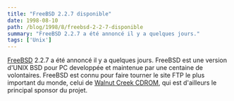 ```yaml
---
title: "FreeBSD 2.2.7 disponible"
date: 1998-08-10
path: /blog/1998/8/freebsd-2-2-7-disponible
summary: "FreeBSD 2.2.7 a été annoncé il y a quelques jours."
tags: ['Unix']
---
```


<P>
<A HREF="http://www.freebsd.org/">FreeBSD</A> 2.2.7 a été annoncé il
y a quelques jours. FreeBSD est une version d'UNIX BSD pour PC developpée et
maintenue par une centaine de volontaires. FreeBSD est connu pour faire
tourner le site FTP le plus important du monde,
celui de <A HREF="http://www.cdrom.com/">Walnut Creek CDROM</A>, qui
est d'ailleurs le principal sponsor du projet.
</P>


